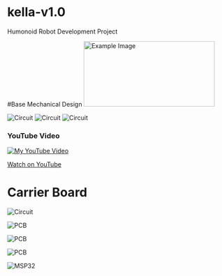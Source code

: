# kella-v1.0
 Humonoid Robot Development Project

 #Base Mechanical Design
 <img src="photos/image.png" alt="Example Image" width="300" height="150">
 
 ![Circuit](photos/image.png)
 ![Circuit](photos/image2.png)
 ![Circuit](photos/image4.png)

 ### YouTube Video

[![My YouTube Video](http://img.youtube.com/vi/laG0K3bYE8s/0.jpg)](https://www.youtube.com/watch?v=laG0K3bYE8s)

[Watch on YouTube](https://www.youtube.com/watch?v=laG0K3bYE8s)

# Carrier Board 

![Circuit](KELLAPCB/ESP32KiCAD/Circuit.PNG)

![PCB](KELLAPCB/ESP32KiCAD/PCB.PNG)

![PCB](KELLAPCB/ESP32KiCAD/PCB_Printed.jpg) 

![PCB](KELLAPCB/ESP32KiCAD/Soldered.jpg) 

![MSP32](KELLAPCB/ESP32KiCAD/esp32.PNG)


